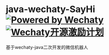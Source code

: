 # java-wechaty-SayHi [![Powered by Wechaty](https://img.shields.io/badge/Powered%20By-Wechaty-green.svg)](https://github.com/chatie/wechaty)[![Wechaty开源激励计划](https://img.shields.io/badge/Wechaty-开源激励计划-green.svg)](https://github.com/juzibot/Welcome/wiki/Everything-about-Wechaty)
基于wechaty-java二次开发的微信机器人

